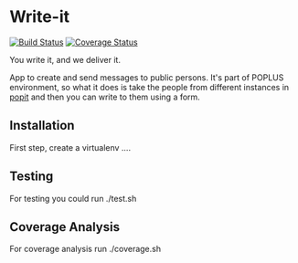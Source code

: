 Write-it
========

[![Build Status](https://travis-ci.org/ciudadanointeligente/write-it.png?branch=master)](https://travis-ci.org/ciudadanointeligente/write-it)
[![Coverage Status](https://coveralls.io/repos/ciudadanointeligente/write-it/badge.png?branch=master)](https://coveralls.io/r/ciudadanointeligente/write-it)

You write it, and we deliver it.

App to create and send messages to public persons. It's part of POPLUS environment, so what it does is take the people from different instances in [popit](http://popit.mysociety.org) and then you can write to them using a form.


Installation
------------

First step, create a virtualenv
....

Testing
-------
For testing you could run ./test.sh

Coverage Analysis
-----------------
For coverage analysis run ./coverage.sh